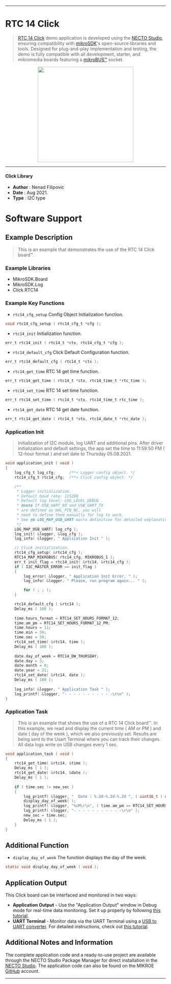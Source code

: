 
---
# RTC 14 Click

> [RTC 14 Click](https://www.mikroe.com/?pid_product=MIKROE-4799) demo application is developed using
the [NECTO Studio](https://www.mikroe.com/necto), ensuring compatibility with [mikroSDK](https://www.mikroe.com/mikrosdk)'s
open-source libraries and tools. Designed for plug-and-play implementation and testing, the demo is fully compatible with
all development, starter, and mikromedia boards featuring a [mikroBUS&trade;](https://www.mikroe.com/mikrobus) socket.

<p align="center">
  <img src="https://www.mikroe.com/?pid_product=MIKROE-4799&image=1" height=300px>
</p>

---

#### Click Library

- **Author**        : Nenad Filipovic
- **Date**          : Aug 2021.
- **Type**          : I2C type

# Software Support

## Example Description

> This is an example that demonstrates the use of the RTC 14 Click board&trade;.

### Example Libraries

- MikroSDK.Board
- MikroSDK.Log
- Click.RTC14

### Example Key Functions

- `rtc14_cfg_setup` Config Object Initialization function.
```c
void rtc14_cfg_setup ( rtc14_cfg_t *cfg );
```

- `rtc14_init` Initialization function.
```c
err_t rtc14_init ( rtc14_t *ctx, rtc14_cfg_t *cfg );
```

- `rtc14_default_cfg` Click Default Configuration function.
```c
err_t rtc14_default_cfg ( rtc14_t *ctx );
```

- `rtc14_get_time` RTC 14 get time function.
```c
err_t rtc14_get_time ( rtc14_t *ctx, rtc14_time_t *rtc_time );
```

- `rtc14_set_time` RTC 14 set time function.
```c
err_t rtc14_set_time ( rtc14_t *ctx, rtc14_time_t rtc_time );
```

- `rtc14_get_date` RTC 14 get date function.
```c
err_t rtc14_get_date ( rtc14_t *ctx, rtc14_date_t *rtc_date );
```

### Application Init

> Initialization of I2C module, log UART and additional pins.
> After driver initialization and default settings,
> the app set the time to 11:59:50 PM ( 12-hour format ) 
> and set date to Thursday 05.08.2021.

```c
void application_init ( void ) 
{
    log_cfg_t log_cfg;      /**< Logger config object. */
    rtc14_cfg_t rtc14_cfg;  /**< Click config object. */

    /** 
     * Logger initialization.
     * Default baud rate: 115200
     * Default log level: LOG_LEVEL_DEBUG
     * @note If USB_UART_RX and USB_UART_TX 
     * are defined as HAL_PIN_NC, you will 
     * need to define them manually for log to work. 
     * See @b LOG_MAP_USB_UART macro definition for detailed explanation.
     */
    LOG_MAP_USB_UART( log_cfg );
    log_init( &logger, &log_cfg );
    log_info( &logger, " Application Init " );

    // Click initialization.
    rtc14_cfg_setup( &rtc14_cfg );
    RTC14_MAP_MIKROBUS( rtc14_cfg, MIKROBUS_1 );
    err_t init_flag = rtc14_init( &rtc14, &rtc14_cfg );
    if ( I2C_MASTER_ERROR == init_flag ) 
    {
        log_error( &logger, " Application Init Error. " );
        log_info( &logger, " Please, run program again... " );

        for ( ; ; );
    }

    rtc14_default_cfg ( &rtc14 );
    Delay_ms ( 100 );
    
    time.hours_format = RTC14_SET_HOURS_FORMAT_12;
    time.am_pm = RTC14_SET_HOURS_FORMAT_12_PM;
    time.hours = 11;
    time.min = 59;
    time.sec = 50;
    rtc14_set_time( &rtc14, time );
    Delay_ms ( 100 );
    
    date.day_of_week = RTC14_DW_THURSDAY;
    date.day = 5;
    date.month = 8;
    date.year = 21;
    rtc14_set_date( &rtc14, date );
    Delay_ms ( 100 );
    
    log_info( &logger, " Application Task " );
    log_printf( &logger, "- - - - - - - - - - -\r\n" );
}
```

### Application Task

> This is an example that shows the use of a RTC 14 Click board&trade;.
> In this example, we read and display the current time ( AM or PM ) 
> and date ( day of the week ), which we also previously set.
> Results are being sent to the Usart Terminal where you can track their changes.
> All data logs write on USB changes every 1 sec.

```c
void application_task ( void ) 
{    
    rtc14_get_time( &rtc14, &time );
    Delay_ms ( 1 );
    rtc14_get_date( &rtc14, &date );
    Delay_ms ( 1 );
    
    if ( time.sec != new_sec ) 
    {       
        log_printf( &logger, "  Date : %.2d-%.2d-%.2d ", ( uint16_t ) date.day, ( uint16_t ) date.month, ( uint16_t ) date.year );
        display_day_of_week( );
        log_printf( &logger, "%cM\r\n", ( time.am_pm == RTC14_SET_HOURS_FORMAT_12_PM ? 'P' : 'A' ) );
        log_printf( &logger, "- - - - - - - - - - -\r\n" );
        new_sec = time.sec;
        Delay_ms ( 1 );
    }
}
```

## Additional Function
- `display_day_of_week` The function displays the day of the week.
```c
static void display_day_of_week ( void );
```

## Application Output

This Click board can be interfaced and monitored in two ways:
- **Application Output** - Use the "Application Output" window in Debug mode for real-time data monitoring.
Set it up properly by following [this tutorial](https://www.youtube.com/watch?v=ta5yyk1Woy4).
- **UART Terminal** - Monitor data via the UART Terminal using
a [USB to UART converter](https://www.mikroe.com/click/interface/usb?interface*=uart,uart). For detailed instructions,
check out [this tutorial](https://help.mikroe.com/necto/v2/Getting%20Started/Tools/UARTTerminalTool).

## Additional Notes and Information

The complete application code and a ready-to-use project are available through the NECTO Studio Package Manager for 
direct installation in the [NECTO Studio](https://www.mikroe.com/necto). The application code can also be found on
the MIKROE [GitHub](https://github.com/MikroElektronika/mikrosdk_click_v2) account.

---
